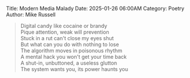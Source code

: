 Title: Modern Media Malady
Date: 2025-01-26 06:00AM
Category: Poetry
Author: Mike Russell

> Digital candy like cocaine or brandy<br>
Pique attention, weak will prevention<br>
Stuck in a rut can't close my eyes shut<br>
But what can you do with nothing to lose<br>
The algorithm moves in poisonous rhythm<br>
A mental hack you won't get your time back<br>
A shut-in, unbuttoned, a useless glutton<br>
The system wants you, its power haunts you
